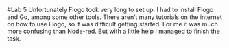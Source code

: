 #Lab 5
Unfortunately Flogo took very long to set up. I had to install Flogo and Go, among some other tools. There aren’t many tutorials on the internet on how to use Flogo, so it was difficult getting started. For me it was much more confusing than Node-red. But with a little help I managed to finish the task. 